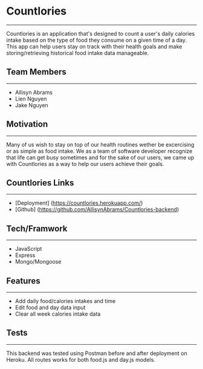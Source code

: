 # Countlories 
___

Countlories is an application that's designed to count a user's daily calories intake based on the type of food they consume on a given time of a day. This app can help users stay on track with their health goals and make storing/retrieving historical food intake data manageable.

## Team Members
___
+ Allisyn Abrams
+ Lien Nguyen
+ Jake Nguyen

## Motivation
___

Many of us wish to stay on top of our health routines wether be excercising or as simple as food intake. We as a team of software developer recognize that life can get busy sometimes and for the sake of our users, we came up with Countlories as a way to help our users achieve their goals.

## Countlories Links
___

+ [Deployment] (https://countlories.herokuapp.com/)
+ [Github] (https://github.com/AllisynAbrams/Countlories-backend)

## Tech/Framwork
___

+ JavaScript
+ Express
+ Mongo/Mongoose

## Features
___

+ Add daily food/calories intakes and time
+ Edit food and day data input
+ Clear all week calories intake data 

## Tests
___

This backend was tested using Postman before and after deployment on Heroku. All routes works for both food.js and day.js models.





